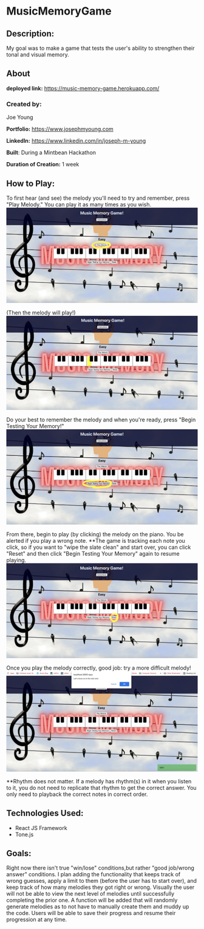 # MusicMemoryGame

## Description:

My goal was to make a game that tests the user's ability to strengthen their tonal and visual memory.

## About

**deployed link:** https://music-memory-game.herokuapp.com/

### **Created by:**

Joe Young

**Portfolio:** https://www.josephmyoung.com

**LinkedIn:** https://www.linkedin.com/in/joseph-m-young

**Built**: During a Mintbean Hackathon

**Duration of Creation:** 1 week

## How to Play:

To first hear (and see) the melody you'll need to try and remember, press "Play Melody." You can play it as many times as you wish.
![PlayMelody](src/images/Play-Melody.png)

(Then the melody will play!)
![PlayMelody](src/images/Melody-is-played.png)

Do your best to remember the melody and when you're ready, press "Begin Testing Your Memory!"
![PlayMelody](src/images/Begin-Testing-Your-Memory.png)

From there, begin to play (by clicking) the melody on the piano. You be alerted if you play a wrong note.
\*\*The game is tracking each note you click, so if you want to "wipe the slate clean" and start over, you can click "Reset" and then click "Begin Testing Your Memory" again to resume playing.
![PlayMelody](src/images/Reset.png)

Once you play the melody correctly, good job: try a more difficult melody!
![PlayMelody](src/images/Yay!-Move-on.png)

\*\*Rhythm does not matter. If a melody has rhythm(s) in it when you listen to it, you do not need to replicate that rhythm to get the correct answer. You only need to playback the correct notes in correct order.

## **Technologies Used:**

- React JS Framework
- Tone.js

## Goals:

Right now there isn't true "win/lose" conditions,but rather "good job/wrong answer" conditions. I plan adding the functionality that keeps track of wrong guesses, apply a limit to them (before the user has to start over), and keep track of how many melodies they got right or wrong.
Visually the user will not be able to view the next level of melodies until successfully completing the prior one. A function will be added that will randomly generate melodies as to not have to manually create them and muddy up the code.
Users will be able to save their progress and resume their progression at any time.
